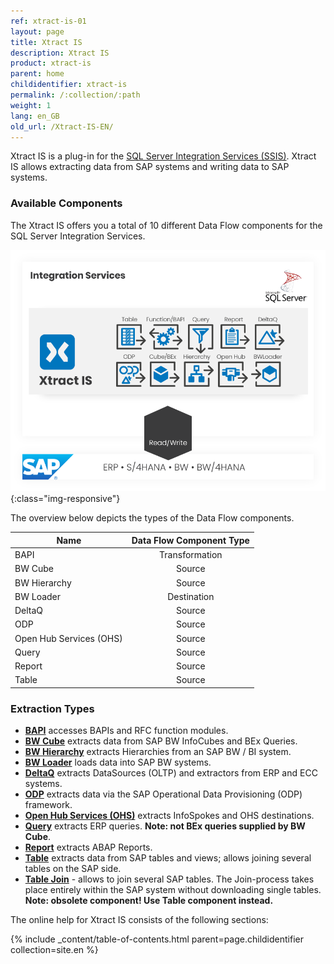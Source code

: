 ```yaml
---
ref: xtract-is-01
layout: page
title: Xtract IS
description: Xtract IS
product: xtract-is
parent: home
childidentifier: xtract-is
permalink: /:collection/:path
weight: 1
lang: en_GB
old_url: /Xtract-IS-EN/
---
```



Xtract IS is a plug-in for the [SQL Server Integration Services (SSIS)](https://docs.microsoft.com/en-us/sql/integration-services/sql-server-integration-services).
Xtract IS allows extracting data from SAP systems and writing data to SAP systems.

### Available Components

The Xtract IS offers you a total of 10 different Data Flow components for the SQL Server Integration Services.

![XIS-Architecture](/img/content/xis/architectures_xis_neu.png){:class="img-responsive"}


The overview below depicts the types of the Data Flow components.

| Name   | Data Flow Component Type | 
|-------------|:-----:|
| BAPI        | Transformation  | 
| BW Cube     | Source   |  
| BW Hierarchy   | Source |
| BW Loader | Destination |
| DeltaQ      | Source   | 
| ODP         | Source |
| Open Hub Services (OHS) | Source  |  
| Query       | Source   | 
| Report | Source   | 
| Table       | Source   |


### Extraction Types

- [**BAPI**](./bapi) accesses BAPIs and RFC function modules.
- [**BW Cube**](./bw-cube) extracts data from SAP BW InfoCubes and BEx Queries.
- [**BW Hierarchy**](./hierarchy) extracts Hierarchies from an SAP BW / BI system.
- [**BW Loader**](./bw-loader) loads data into SAP BW systems.
- [**DeltaQ**](./deltaq) extracts DataSources (OLTP) and extractors from ERP and ECC systems.
- [**ODP**](./odp) extracts data via the SAP Operational Data Provisioning (ODP) framework.
- [**Open Hub Services (OHS)**](./open-hub-service-ohs) extracts InfoSpokes and OHS destinations. <!--Frage: kann man destinations extrahieren?-->
- [**Query**](./query) extracts ERP queries. **Note: not BEx queries supplied by BW Cube**.
- [**Report**](./report) extracts ABAP Reports.
- [**Table**](./table) extracts data from SAP tables and views; allows joining several tables on the SAP side.
- [**Table Join**](./table-join) -  allows to join several SAP tables. The Join-process takes place entirely within the SAP system without downloading single tables.<br>
**Note: obsolete component! Use Table component instead.**

The online help for Xtract IS consists of the following sections:

{% include _content/table-of-contents.html parent=page.childidentifier collection=site.en %}
